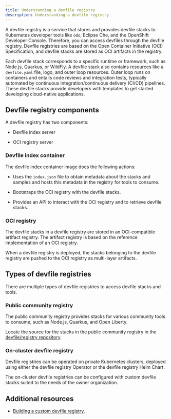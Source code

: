 ```yaml
---
title: Understanding a devfile registry
description: Understanding a devfile registry
---
```


A devfile registry is a service that stores and provides devfile stacks
to Kubernetes developer tools like `odo`, Eclipse Che, and the OpenShift
Developer Console. Therefore, you can access devfiles through the
devfile registry. Devfile registries are based on the Open Container
Initiative (OCI) Specification, and devfile stacks are stored as OCI
artifacts in the registry.

Each devfile stack corresponds to a specific runtime or framework, such
as Node.js, Quarkus, or WildFly. A devfile stack also contains resources
like a `devfile.yaml` file, logo, and outer loop resources. Outer loop
runs on containers and entails code reviews and integration tests,
typically automated by continuous integration/continuous delivery
(CI/CD) pipelines. These devfile stacks provide developers with
templates to get started developing cloud-native applications.

## Devfile registry components

A devfile registry has two components:

- Devfile index server

- OCI registry server

### Devfile index container

The devfile index container image does the following actions:

- Uses the `index.json` file to obtain metadata about the stacks and
    samples and hosts this metadata in the registry for tools to
    consume.

- Bootstraps the OCI registry with the devfile stacks.

- Provides an API to interact with the OCI registry and to retrieve
    devfile stacks.

### OCI registry

The devfile stacks in a devfile registry are stored in an OCI-compatible
artifact registry. The artifact registry is based on the reference
implementation of an OCI registry.

When a devfile registry is deployed, the stacks belonging to the devfile
registry are pushed to the OCI registry as multi-layer artifacts.

## Types of devfile registries

There are multiple types of devfile registries to access devfile stacks
and tools.

### Public community registry

The public community registry provides stacks for various community
tools to consume, such as Node.js, Quarkus, and Open Liberty.

Locate the source for the stacks in the public community registry in the
[devfile/registry repository](https://github.com/devfile/registry).

### On-cluster devfile registry

Devfile registries can be operated on private Kubernetes clusters,
deployed using either the devfile registry Operator or the devfile
registry Helm Chart.

The on-cluster devfile registries can be configured with custom devfile
stacks suited to the needs of the owner organization.

## Additional resources

- [Building a custom devfile registry](./building-a-custom-devfile-registry).
